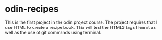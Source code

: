 # odin-recipes
This is the first project in the odin project course. The project requires that I use HTML to create a recipe book. This will test the HTMLS tags I learnt as well as the use of git commands using terminal.
